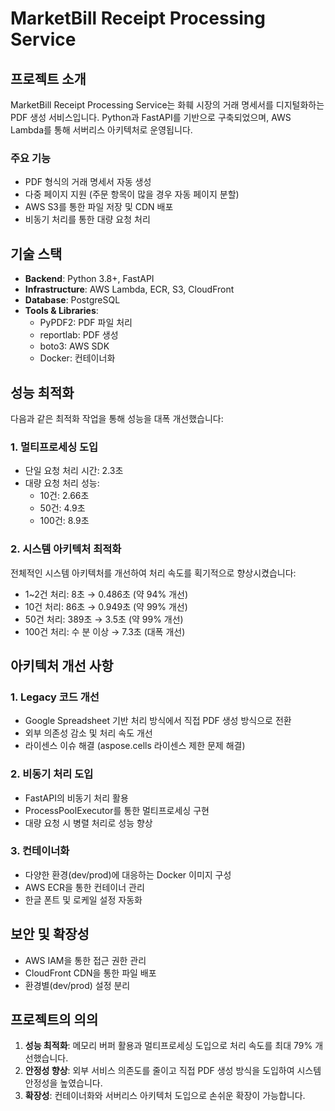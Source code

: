 # MarketBill Receipt Processing Service

## 프로젝트 소개
MarketBill Receipt Processing Service는 화훼 시장의 거래 명세서를 디지털화하는 PDF 생성 서비스입니다. Python과 FastAPI를 기반으로 구축되었으며, AWS Lambda를 통해 서버리스 아키텍처로 운영됩니다.

### 주요 기능
- PDF 형식의 거래 명세서 자동 생성
- 다중 페이지 지원 (주문 항목이 많을 경우 자동 페이지 분할)
- AWS S3를 통한 파일 저장 및 CDN 배포
- 비동기 처리를 통한 대량 요청 처리

## 기술 스택
- **Backend**: Python 3.8+, FastAPI
- **Infrastructure**: AWS Lambda, ECR, S3, CloudFront
- **Database**: PostgreSQL
- **Tools & Libraries**:
  - PyPDF2: PDF 파일 처리
  - reportlab: PDF 생성
  - boto3: AWS SDK
  - Docker: 컨테이너화

## 성능 최적화
다음과 같은 최적화 작업을 통해 성능을 대폭 개선했습니다:

### 1. 멀티프로세싱 도입
- 단일 요청 처리 시간: 2.3초
- 대량 요청 처리 성능:
  - 10건: 2.66초
  - 50건: 4.9초
  - 100건: 8.9초

### 2. 시스템 아키텍처 최적화
전체적인 시스템 아키텍처를 개선하여 처리 속도를 획기적으로 향상시켰습니다:
- 1~2건 처리: 8초 → 0.486초 (약 94% 개선)
- 10건 처리: 86초 → 0.949초 (약 99% 개선)
- 50건 처리: 389초 → 3.5초 (약 99% 개선)
- 100건 처리: 수 분 이상 → 7.3초 (대폭 개선)

## 아키텍처 개선 사항
### 1. Legacy 코드 개선
- Google Spreadsheet 기반 처리 방식에서 직접 PDF 생성 방식으로 전환
- 외부 의존성 감소 및 처리 속도 개선
- 라이센스 이슈 해결 (aspose.cells 라이센스 제한 문제 해결)

### 2. 비동기 처리 도입
- FastAPI의 비동기 처리 활용
- ProcessPoolExecutor를 통한 멀티프로세싱 구현
- 대량 요청 시 병렬 처리로 성능 향상

### 3. 컨테이너화
- 다양한 환경(dev/prod)에 대응하는 Docker 이미지 구성
- AWS ECR을 통한 컨테이너 관리
- 한글 폰트 및 로케일 설정 자동화

## 보안 및 확장성
- AWS IAM을 통한 접근 권한 관리
- CloudFront CDN을 통한 파일 배포
- 환경별(dev/prod) 설정 분리

## 프로젝트의 의의
1. **성능 최적화**: 메모리 버퍼 활용과 멀티프로세싱 도입으로 처리 속도를 최대 79% 개선했습니다.
2. **안정성 향상**: 외부 서비스 의존도를 줄이고 직접 PDF 생성 방식을 도입하여 시스템 안정성을 높였습니다.
3. **확장성**: 컨테이너화와 서버리스 아키텍처 도입으로 손쉬운 확장이 가능합니다.
